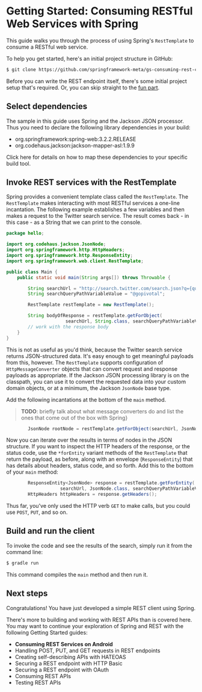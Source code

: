 Getting Started: Consuming RESTful Web Services with Spring
=========================================

This guide walks you through the process of using Spring's `RestTemplate` to consume a RESTful web service.

To help you get started, here's an initial project structure in GitHub:

```sh
$ git clone https://github.com/springframework-meta/gs-consuming-rest-core.git
```

Before you can write the REST endpoint itself, there's some initial project setup that's required. Or, you can skip straight to the [fun part]().

Select dependencies
----------------------
The sample in this guide uses Spring and the Jackson JSON processor. Thus you need to declare the following library dependencies in your build:

  - org.springframework:spring-web:3.2.2.RELEASE
  - org.codehaus.jackson:jackson-mapper-asl:1.9.9

Click here for details on how to map these dependencies to your specific build tool.

Invoke REST services with the RestTemplate
----------------------------
Spring provides a convenient template class called the `RestTemplate`. The `RestTemplate` makes interacting with most RESTful services a one-line incantation. The following example establishes a few variables and then makes a request to the Twitter search service. The result comes back - in this case - as a String that we can print to the console. 


```java
package hello;

import org.codehaus.jackson.JsonNode;
import org.springframework.http.HttpHeaders;
import org.springframework.http.ResponseEntity;
import org.springframework.web.client.RestTemplate;

public class Main {
    public static void main(String args[]) throws Throwable {

        String searchUrl = "http://search.twitter.com/search.json?q={query}";
        String searchQueryPathVariableValue = "@gopivotal";

        RestTemplate restTemplate = new RestTemplate();

        String bodyOfResponse = restTemplate.getForObject( 
                      searchUrl, String.class, searchQueryPathVariableValue);
        // work with the response body
    }
}
```

This is not as useful as you'd think, because the Twitter search service returns JSON-structured data. It's easy enough to get meaningful payloads from this, however. The `RestTemplate` supports configuration of `HttpMessageConverter` objects that can convert request and response payloads as appropriate. If the Jackson JSON processing library is on the classpath, you can use it to convert the requested data into your custom domain objects, or at a minimum, the Jackson `JsonNode` base type.

Add the following incantations at the bottom of the `main` method.

>__TODO__: briefly talk about what message converters do and list the ones that come out of the box with Spring}

```java
        JsonNode rootNode = restTemplate.getForObject(searchUrl, JsonNode.class, searchQueryPathVariableValue);
```

Now you can iterate over the results in terms of nodes in the JSON structure. If you want to inspect the HTTP headers of the response, or the status code, use the `*forEntity` variant methods of the `RestTemplate` that return the payload, as before, along with an envelope (`ResponseEntity`) that has details about headers, status code, and so forth. Add this to the bottom of your `main` method:

```java
        ResponseEntity<JsonNode> response = restTemplate.getForEntity(
                    searchUrl, JsonNode.class, searchQueryPathVariableValue);
        HttpHeaders httpHeaders = response.getHeaders();
```

Thus far, you've only used the HTTP verb `GET` to make calls, but you could use `POST`, `PUT`, and so on.

Build and run the client
--------------------------------------
To invoke the code and see the results of the search, simply run it from the command line:

```sh
$ gradle run
```
	
This command compiles the `main` method and then run it.


Next steps
----------
Congratulations! You have just developed a simple REST client using Spring.  

There's more to building and working with REST APIs than is covered here. You may want to continue your exploration of Spring and REST with the following Getting Started guides:

* **Consuming REST Services on Android**
* Handling POST, PUT, and GET requests in REST endpoints
* Creating self-describing APIs with HATEOAS
* Securing a REST endpoint with HTTP Basic
* Securing a REST endpoint with OAuth
* Consuming REST APIs
* Testing REST APIs


